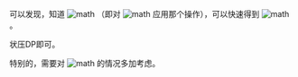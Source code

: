 可以发现，知道 ![math](https://render.githubusercontent.com/render/math?math=f%28S%29) （即对 ![math](https://render.githubusercontent.com/render/math?math=S) 应用那个操作），可以快速得到 ![math](https://render.githubusercontent.com/render/math?math=f%28S%2Bc%29%2Cf%28c%2BS%29) 。

状压DP即可。

特别的，需要对 ![math](https://render.githubusercontent.com/render/math?math=-1) 的情况多加考虑。
